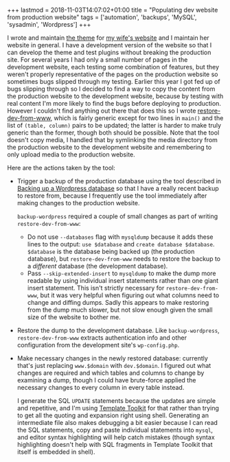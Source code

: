 +++
lastmod = 2018-11-03T14:07:02+01:00
title = "Populating dev website from production website"
tags = ['automation', 'backups', 'MySQL', 'sysadmin', 'Wordpress']
+++

I wrote and maintain [the theme](https://github.com/tobinjt/ariane-theme) for
[my wife's website](https://www.arianetobin.ie/) and I maintain her website in
general. I have a development version of the website so that I can develop the
theme and test plugins without breaking the production site. For several years I
had only a small number of pages in the development website, each testing some
combination of features, but they weren't properly representative of the pages
on the production website so sometimes bugs slipped through my testing. Earlier
this year I got fed up of bugs slipping through so I decided to find a way to
copy the content from the production website to the development website, because
by testing with real content I'm more likely to find the bugs before deploying
to production. However I couldn't find anything out there that does this so I
wrote
[restore-dev-from-www](https://github.com/tobinjt/bin/blob/master/restore-dev-from-www),
which is fairly generic except for two lines in `main()` and the list of
`(table, column)` pairs to be updated; the latter is harder to make truly
generic than the former, though both should be possible. Note that the tool
doesn't copy media, I handled that by symlinking the media directory from the
production website to the development website and remembering to only upload
media to the production website.

Here are the actions taken by the tool:

- Trigger a backup of the production database using the tool described in
  [Backing up a Wordpress database](/blog/backing_up_a_wordpress_database/) so
  that I have a really recent backup to restore from, because I frequently use
  the tool immediately after making changes to the production website.

  `backup-wordpress` required a couple of small changes as part of writing
  `restore-dev-from-www`:

  - Do not use `--databases` flag with `mysqldump` because it adds these lines
    to the output: `use $database` and `create database $database`. `$database`
    is the database being backed up (the production database), but
    `restore-dev-from-www` needs to restore the backup to a _different_ database
    (the development database).
  - Pass `--skip-extended-insert` to `mysqldump` to make the dump more readable
    by using individual insert statements rather than one giant insert
    statement. This isn't strictly necessary for `restore-dev-from-www`, but it
    was very helpful when figuring out what columns need to change and diffing
    dumps. Sadly this appears to make restoring from the dump much slower, but
    not slow enough given the small size of the website to bother me.

- Restore the dump to the development database. Like `backup-wordpress`,
  `restore-dev-from-www` extracts authentication info and other configuration
  from the development site's `wp-config.php`.

- Make necessary changes in the newly restored database: currently that's just
  replacing `www.$domain` with `dev.$domain`. I figured out what changes are
  required and which tables and columns to change by examining a dump, though I
  could have brute-force applied the necessary changes to every column in every
  table instead.

  I generate the SQL `UPDATE` statements because the updates are simple and
  repetitive, and I'm using [Template Toolkit](https://tt2.org/) for that rather
  than trying to get all the quoting and expansion right using shell. Generating
  an intermediate file also makes debugging a bit easier because I can read the
  SQL statements, copy and paste individual statements into `mysql`, and editor
  syntax highlighting will help catch mistakes (though syntax highlighting
  doesn't help with SQL fragments in Template Toolkit that itself is embedded in
  shell).
